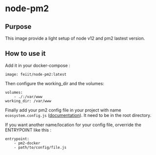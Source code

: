 # node-pm2

## Purpose
This image provide a light setup of node v12 and pm2 lastest version.

## How to use it
Add it in your docker-compose :
```
image: feiit/node-pm2:latest
```

Then configure the working_dir and the volumes:
```
volumes:
    - ./:/var/www
working_dir: /var/www
```

Finally add your pm2 config file in your project with name `ecosystem.config.js` ([documentation](http://pm2.keymetrics.io/docs/usage/application-declaration/)). It need to be in the root directory.

If you want another name/location for your config file, orverride the ENTRYPOINT like this :
```
entrypoint:
    - pm2-docker
    - path/to/config/file.js
```
